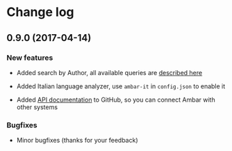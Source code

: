 Change log
==========

0.9.0 (2017-04-14)
-------------------

### New features
 
 - Added search by Author, all available queries are [described here](https://blog.ambar.cloud/mastering-ambar-search-queries/)
 
 - Added Italian language analyzer, use `ambar-it` in `config.json` to enable it
 
 - Added [API documentation](https://github.com/RD17/ambar/blob/master/API_DOC.md) to GitHub, so you can connect Ambar with other systems
 
### Bugfixes

 - Minor bugfixes (thanks for your feedback)
